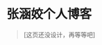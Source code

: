 # 张涵姣个人博客
<!-- 
> [个人博客](https://blog.csdn.net/m0_37965018)


> [GitHub](https://github.com/Corefo/ "github") -->


> [这页还没设计，再等等吧]